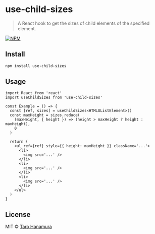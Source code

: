 # use-child-sizes

> A React hook to get the sizes of child elements of the specified element.

[![NPM](https://img.shields.io/npm/v/use-child-sizes.svg)](https://www.npmjs.com/package/use-child-sizes)

## Install

```bash
npm install use-child-sizes
```

## Usage

```tsx
import React from 'react'
import useChildSizes from 'use-child-sizes'

const Example = () => {
  const [ref, sizes] = useChildSizes<HTMLUListElement>()
  const maxHeight = sizes.reduce(
    (maxHeight, { height }) => (height > maxHeight ? height : maxHeight),
    0
  )

  return (
    <ul ref={ref} style={{ height: maxHeight }} className='...'>
      <li>
        <img src='...' />
      </li>
      <li>
        <img src='...' />
      </li>
      <li>
        <img src='...' />
      </li>
    </ul>
  )
}
```

## License

MIT © [Taro Hanamura](https://github.com/hanamura)
